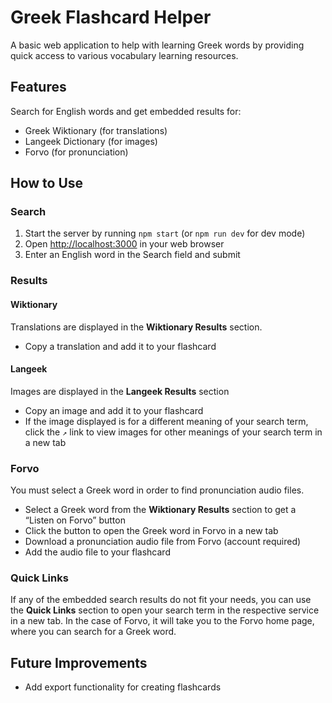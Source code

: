 # Greek Flashcard Helper

A basic web application to help with learning Greek words by providing quick access to various vocabulary learning resources.

## Features

Search for English words and get embedded results for:

- Greek Wiktionary (for translations)
- Langeek Dictionary (for images)
- Forvo (for pronunciation)

## How to Use

### Search

1. Start the server by running `npm start` (or `npm run dev` for dev mode)
1. Open [http://localhost:3000](http://localhost:3000) in your web browser
1. Enter an English word in the Search field and submit

### Results

#### Wiktionary

Translations are displayed in the **Wiktionary Results** section.

- Copy a translation and add it to your flashcard

#### Langeek

Images are displayed in the **Langeek Results** section

- Copy an image and add it to your flashcard
- If the image displayed is for a different meaning of your search term, click the `↗` link to view images for other meanings of your search term in a new tab

### Forvo

You must select a Greek word in order to find pronunciation audio files.

- Select a Greek word from the **Wiktionary Results** section to get a “Listen on Forvo” button
- Click the button to open the Greek word in Forvo in a new tab
- Download a pronunciation audio file from Forvo (account required)
- Add the audio file to your flashcard

### Quick Links

If any of the embedded search results do not fit your needs, you can use the **Quick Links** section to open your search term in the respective service in a new tab. In the case of Forvo, it will take you to the Forvo home page, where you can search for a Greek word.

## Future Improvements

- Add export functionality for creating flashcards
